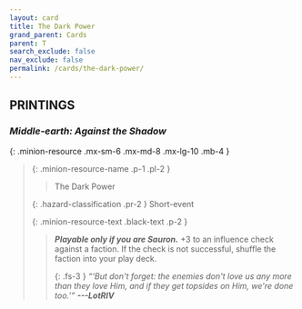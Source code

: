 ```yaml
---
layout: card
title: The Dark Power
grand_parent: Cards
parent: T
search_exclude: false
nav_exclude: false
permalink: /cards/the-dark-power/
---
```


## PRINTINGS


### _Middle-earth: Against the Shadow_

{: .minion-resource .mx-sm-6 .mx-md-8 .mx-lg-10 .mb-4 }
> {: .minion-resource-name .p-1 .pl-2 }
> > <div class="hazard-mp"></div>
> > <div class="card-name">The Dark Power</div>
>
> {: .hazard-classification .pr-2 }
> Short-event
>
> {: .minion-resource-text .black-text .p-2 }
> > ***Playable only if you are Sauron.*** +3 to an influence check against a faction. If the check is not successful, shuffle the faction into your play deck. 
> > 
> > {: .fs-3 } 
> > _“‘But don't forget: the enemies don't love us any more than they love Him, and if they get topsides on Him, we're done too.’”_ ***---&#65279;LotRIV*** 
> 
